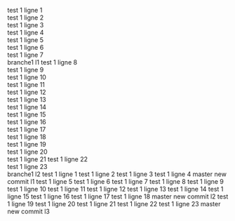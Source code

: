 test 1 ligne 1  
test 1 ligne 2  
test 1 ligne 3  
test 1 ligne 4  
test 1 ligne 5  
test 1 ligne 6  
test 1 ligne 7  
branche1 l1
test 1 ligne 8  
test 1 ligne 9  
test 1 ligne 10  
test 1 ligne 11  
test 1 ligne 12  
test 1 ligne 13  
test 1 ligne 14  
test 1 ligne 15  
test 1 ligne 16  
test 1 ligne 17  
test 1 ligne 18  
test 1 ligne 19  
test 1 ligne 20  
test 1 ligne 21 
test 1 ligne 22  
test 1 ligne 23  
branche1 l2
test 1 ligne 1
test 1 ligne 2
test 1 ligne 3
test 1 ligne 4
master new commit l1
test 1 ligne 5
test 1 ligne 6
test 1 ligne 7
test 1 ligne 8
test 1 ligne 9
test 1 ligne 10
test 1 ligne 11
test 1 ligne 12
test 1 ligne 13
test 1 ligne 14
test 1 ligne 15
test 1 ligne 16
test 1 ligne 17
test 1 ligne 18
master new commit l2
test 1 ligne 19
test 1 ligne 20
test 1 ligne 21
test 1 ligne 22
test 1 ligne 23
master new commit l3
